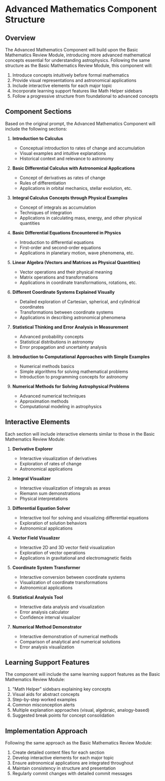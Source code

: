 # Advanced Mathematics Component Structure

## Overview
The Advanced Mathematics Component will build upon the Basic Mathematics Review Module, introducing more advanced mathematical concepts essential for understanding astrophysics. Following the same structure as the Basic Mathematics Review Module, this component will:

1. Introduce concepts intuitively before formal mathematics
2. Provide visual representations and astronomical applications
3. Include interactive elements for each major topic
4. Incorporate learning support features like Math Helper sidebars
5. Follow a progressive structure from foundational to advanced concepts

## Component Sections
Based on the original prompt, the Advanced Mathematics Component will include the following sections:

1. **Introduction to Calculus**
   - Conceptual introduction to rates of change and accumulation
   - Visual examples and intuitive explanations
   - Historical context and relevance to astronomy

2. **Basic Differential Calculus with Astronomical Applications**
   - Concept of derivatives as rates of change
   - Rules of differentiation
   - Applications in orbital mechanics, stellar evolution, etc.

3. **Integral Calculus Concepts through Physical Examples**
   - Concept of integrals as accumulation
   - Techniques of integration
   - Applications in calculating mass, energy, and other physical quantities

4. **Basic Differential Equations Encountered in Physics**
   - Introduction to differential equations
   - First-order and second-order equations
   - Applications in planetary motion, wave phenomena, etc.

5. **Linear Algebra (Vectors and Matrices as Physical Quantities)**
   - Vector operations and their physical meaning
   - Matrix operations and transformations
   - Applications in coordinate transformations, rotations, etc.

6. **Different Coordinate Systems Explained Visually**
   - Detailed exploration of Cartesian, spherical, and cylindrical coordinates
   - Transformations between coordinate systems
   - Applications in describing astronomical phenomena

7. **Statistical Thinking and Error Analysis in Measurement**
   - Advanced probability concepts
   - Statistical distributions in astronomy
   - Error propagation and uncertainty analysis

8. **Introduction to Computational Approaches with Simple Examples**
   - Numerical methods basics
   - Simple algorithms for solving mathematical problems
   - Introduction to programming concepts for astronomy

9. **Numerical Methods for Solving Astrophysical Problems**
   - Advanced numerical techniques
   - Approximation methods
   - Computational modeling in astrophysics

## Interactive Elements
Each section will include interactive elements similar to those in the Basic Mathematics Review Module:

1. **Derivative Explorer**
   - Interactive visualization of derivatives
   - Exploration of rates of change
   - Astronomical applications

2. **Integral Visualizer**
   - Interactive visualization of integrals as areas
   - Riemann sum demonstrations
   - Physical interpretations

3. **Differential Equation Solver**
   - Interactive tool for solving and visualizing differential equations
   - Exploration of solution behaviors
   - Astronomical applications

4. **Vector Field Visualizer**
   - Interactive 2D and 3D vector field visualization
   - Exploration of vector operations
   - Applications in gravitational and electromagnetic fields

5. **Coordinate System Transformer**
   - Interactive conversion between coordinate systems
   - Visualization of coordinate transformations
   - Astronomical applications

6. **Statistical Analysis Tool**
   - Interactive data analysis and visualization
   - Error analysis calculator
   - Confidence interval visualizer

7. **Numerical Method Demonstrator**
   - Interactive demonstration of numerical methods
   - Comparison of analytical and numerical solutions
   - Error analysis visualization

## Learning Support Features
The component will include the same learning support features as the Basic Mathematics Review Module:

1. "Math Helper" sidebars explaining key concepts
2. Visual aids for abstract concepts
3. Step-by-step worked examples
4. Common misconception alerts
5. Multiple explanation approaches (visual, algebraic, analogy-based)
6. Suggested break points for concept consolidation

## Implementation Approach
Following the same approach as the Basic Mathematics Review Module:

1. Create detailed content files for each section
2. Develop interactive elements for each major topic
3. Ensure astronomical applications are integrated throughout
4. Maintain consistency in structure and presentation
5. Regularly commit changes with detailed commit messages
